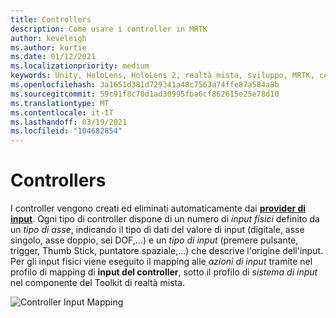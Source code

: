 ```yaml
---
title: Controllers
description: Come usare i controller in MRTK
author: keveleigh
ms.author: kurtie
ms.date: 01/12/2021
ms.localizationpriority: medium
keywords: Unity, HoloLens, HoloLens 2, realtà mista, sviluppo, MRTK, controller,
ms.openlocfilehash: 3a1651d381d729341a48c7563a74ffe87a584a8b
ms.sourcegitcommit: 59c91f8c70d1ad30995fba6cf862615e25e78d10
ms.translationtype: MT
ms.contentlocale: it-IT
ms.lasthandoff: 03/19/2021
ms.locfileid: "104682854"
---
```

# <a name="controllers"></a>Controllers

I controller vengono creati ed eliminati automaticamente dai [**provider di input**](InputProviders.md). Ogni tipo di controller dispone di un numero di *input fisici* definito da un *tipo di asse*, indicando il tipo di dati del valore di input (digitale, asse singolo, asse doppio, sei DOF,...) e un *tipo di input* (premere pulsante, trigger, Thumb Stick, puntatore spaziale,...) che descrive l'origine dell'input. Per gli input fisici viene eseguito il mapping alle *azioni di input* tramite nel profilo di mapping di **input del controller**, sotto il profilo di *sistema di input* nel componente del Toolkit di realtà mista.

<img src="../Images/Input/ControllerInputMapping.png" style="max-width:100%;" alt="Controller Input Mapping">
